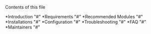 Contents of this file

*Introduction
    "#"
*Requirements
    "#"
*Recommended Modules
    "#"
*Installations
    "#"
*Configuration
    "#"
*Troubleshooting
    "#"
*FAQ
    "#"
*Maintainers
    "#"
